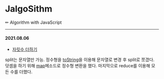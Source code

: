 # JalgoSithm

✏ Algorithm with JavaScript

---

#### 2021.08.06
- [자릿수 더하기](../master/Programmers/자릿수더하기/index.js)

split는 문자열만 가능. 정수형을 [toString](https://developer.mozilla.org/ko/docs/Web/JavaScript/Reference/Global_Objects/Number/toString)을 이용해 문자열로 변경 후 split로 쪼갰다.
덧셈을 하기 위해 [map](https://developer.mozilla.org/ko/docs/Web/JavaScript/Reference/Global_Objects/Array/map)메소드로 정수형 변환을 했다. 마지막으로 reduce를 이용해 모든 수를 더했다.
